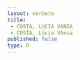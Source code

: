 ```yaml
---
layout: verbete
title:
 - COSTA, LUCIA VANIA
 - COSTA, Lúcia Vânia
published: false
type: R
---
```


